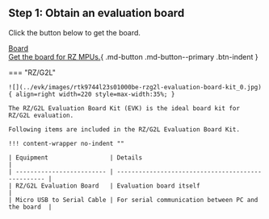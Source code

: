 ## Step 1: Obtain an evaluation board

Click the button below to get the board.

[Board<br><span class="btn-subtext">Get the board for RZ MPUs.</span>](../evk/index.md?src=getting_started){ .md-button .md-button--primary .btn-indent }

=== "RZ/G2L"

    ![](../evk/images/rtk9744l23s01000be-rzg2l-evaluation-board-kit_0.jpg){ align=right width=220 style=max-width:35%; }

    The RZ/G2L Evaluation Board Kit (EVK) is the ideal board kit for RZ/G2L evaluation.

    Following items are included in the RZ/G2L Evaluation Board Kit.

    !!! content-wrapper no-indent ""

    | Equipment                 | Details                                            |
    | ------------------------- | -------------------------------------------------- |
    | RZ/G2L Evaluation Board   | Evaluation board itself                            |
    | Micro USB to Serial Cable | For serial communication between PC and the board  |
